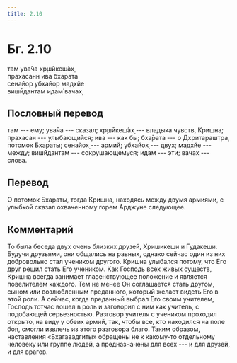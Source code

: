```yaml
---
title: 2.10
---
```


# Бг. 2.10
там ува̄ча хр̣шӣкеш́ах̣<br/>
прахасанн ива бха̄рата<br/>
сенайор убхайор мадхйе<br/>
вишӣдантам идам̇ вачах̣
## Пословный перевод

там --- ему; ува̄ча --- сказал; хр̣шӣкеш́ах̣ --- владыка чувств, Кришна;
прахасан --- улыбающийся; ива --- как бы; бха̄рата --- о Дхритараштра,
потомок Бхараты; сенайох̣ --- армий; убхайох̣ --- двух; мадхйе --- между;
вишӣдантам --- сокрушающемуся; идам --- эти; вачах̣ --- слова.

## Перевод

О потомок Бхараты, тогда Кришна, находясь между двумя армиями, с улыбкой
сказал охваченному горем Арджуне следующее.

## Комментарий

То была беседа двух очень близких друзей, Хришикеши и Гудакеши. Будучи
друзьями, они общались на равных, однако сейчас один из них добровольно
стал учеником другого. Кришна улыбался потому, что Его друг решил стать
Его учеником. Как Господь всех живых существ, Кришна всегда занимает
главенствующее положение и является повелителем каждого. Тем не менее Он
соглашается стать другом, сыном или возлюбленным преданного, который
желает видеть Его в этой роли. А сейчас, когда преданный выбрал Его
своим учителем, Господь тотчас вошел в роль и заговорил с ним как
учитель, с подобающей серьезностью. Разговор учителя с учеником проходил
открыто, на виду у обеих армий, так, чтобы все, кто находился на поле
боя, смогли извлечь из этого разговора благо. Таким образом, наставления
«Бхагавадгиты» обращены не к какому-то отдельному человеку или группе
людей, а предназначены для всех --- и для друзей, и для врагов.
